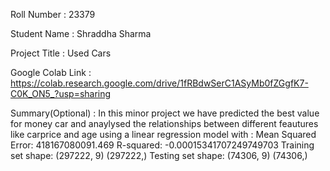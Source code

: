 Roll Number       :   23379

Student Name      :   Shraddha Sharma 

Project Title     :   Used Cars

Google Colab Link :   https://colab.research.google.com/drive/1fRBdwSerC1ASyMb0fZGgfK7-C0K_ON5_?usp=sharing

Summary(Optional) :   In this minor project we have predicted the best value for money car  and anaylysed the relationships between different feautures like carprice 
                      and age using a linear regression model  with  :
                      Mean Squared Error: 418167080091.469
                      R-squared: -0.00015341707249749703 
                      Training set shape: (297222, 9) (297222,)
                      Testing set shape: (74306, 9) (74306,)
